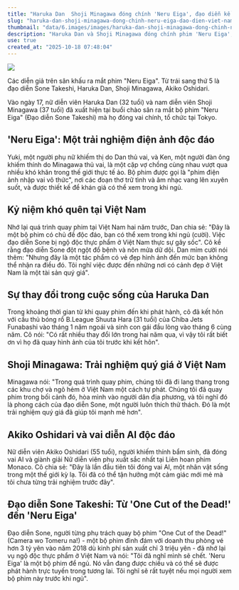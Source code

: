 ```yaml
---
title: "Haruka Dan  Shoji Minagawa đóng chính 'Neru Eiga', đạo diễn kể chuyện sốc ở Việt Nam"
slug: "haruka-dan-shoji-minagawa-dong-chinh-neru-eiga-dao-dien-viet-nam"
thumbnail: "data/6.images/images/haruka-dan-shoji-minagawa-dong-chinh-neru-eiga-dao-dien-viet-nam.webp"
description: "Haruka Dan và Shoji Minagawa đóng chính phim 'Neru Eiga', kể về một cặp vợ chồng khiếm khuyết vượt qua thử thách trong VR. Phim quay ở Việt Nam, với đạo diễn Sone Takeshi trải qua sự cố đáng nhớ."
use: true
created_at: "2025-10-18 07:48:04"
---
```


![](/images/20251017-40171416-nksports-000-4-view.webp)

Các diễn giả trên sân khấu ra mắt phim "Neru Eiga". Từ trái sang thứ 5 là đạo diễn Sone Takeshi, Haruka Dan, Shoji Minagawa, Akiko Oshidari.

Vào ngày 17, nữ diễn viên Haruka Dan (32 tuổi) và nam diễn viên Shoji Minagawa (37 tuổi) đã xuất hiện tại buổi chào sân ra mắt bộ phim "Neru Eiga" (Đạo diễn Sone Takeshi) mà họ đóng vai chính, tổ chức tại Tokyo.

## 'Neru Eiga': Một trải nghiệm điện ảnh độc đáo

Yuki, một người phụ nữ khiếm thị do Dan thủ vai, và Ken, một người đàn ông khiếm thính do Minagawa thủ vai, là một cặp vợ chồng cùng nhau vượt qua nhiều khó khăn trong thế giới thực tế ảo. Bộ phim được gọi là "phim điện ảnh nhập vai vô thức", nơi các đoạn thơ trữ tình và âm nhạc vang lên xuyên suốt, và được thiết kế để khán giả có thể xem trong khi ngủ.

## Kỷ niệm khó quên tại Việt Nam

Nhớ lại quá trình quay phim tại Việt Nam hai năm trước, Dan chia sẻ: "Đây là một bộ phim có chủ đề độc đáo, bạn có thể xem trong khi ngủ (cười). Việc đạo diễn Sone bị ngộ độc thực phẩm ở Việt Nam thực sự gây sốc". Cô kể rằng đạo diễn Sone đột ngột đổ bệnh và nôn mửa dữ dội. Dan mỉm cười nói thêm: "Nhưng đây là một tác phẩm có vẻ đẹp hình ảnh đến mức bạn không thể nhận ra điều đó. Tôi nghĩ việc được đến những nơi có cảnh đẹp ở Việt Nam là một tài sản quý giá".

## Sự thay đổi trong cuộc sống của Haruka Dan

Trong khoảng thời gian từ khi quay phim đến khi phát hành, cô đã kết hôn với cầu thủ bóng rổ B.League Shuuta Hara (31 tuổi) của Chiba Jets Funabashi vào tháng 1 năm ngoái và sinh con gái đầu lòng vào tháng 6 cùng năm. Cô nói: "Có rất nhiều thay đổi lớn trong hai năm qua, vì vậy tôi rất biết ơn vì họ đã quay hình ảnh của tôi trước khi kết hôn".

## Shoji Minagawa: Trải nghiệm quý giá ở Việt Nam

Minagawa nói: "Trong quá trình quay phim, chúng tôi đã đi lang thang trong các khu chợ và ngõ hẻm ở Việt Nam một cách tự phát. Chúng tôi đã quay phim trong bối cảnh đó, hòa mình vào người dân địa phương, và tôi nghĩ đó là phong cách của đạo diễn Sone, một người luôn thích thử thách. Đó là một trải nghiệm quý giá đã giúp tôi mạnh mẽ hơn".

## Akiko Oshidari và vai diễn AI độc đáo

Nữ diễn viên Akiko Oshidari (55 tuổi), người khiếm thính bẩm sinh, đã đóng vai AI và giành giải Nữ diễn viên phụ xuất sắc nhất tại Liên hoan phim Monaco. Cô chia sẻ: "Đây là lần đầu tiên tôi đóng vai AI, một nhân vật sống trong một thế giới kỳ lạ. Tôi đã có thể tận hưởng một cảm giác mới mẻ mà tôi chưa từng trải nghiệm trước đây".

## Đạo diễn Sone Takeshi: Từ 'One Cut of the Dead!' đến 'Neru Eiga'

Đạo diễn Sone, người từng phụ trách quay bộ phim "One Cut of the Dead!" (Camera wo Tomeru na!) - một bộ phim đình đám với doanh thu phòng vé hơn 3 tỷ yên vào năm 2018 dù kinh phí sản xuất chỉ 3 triệu yên - đã nhớ lại vụ ngộ độc thực phẩm ở Việt Nam và nói: "Tôi đã nghĩ mình sẽ chết. 'Neru Eiga' là một bộ phim để ngủ. Nó vẫn đang được chiếu và có thể sẽ được phát hành trực tuyến trong tương lai. Tôi nghĩ sẽ rất tuyệt nếu mọi người xem bộ phim này trước khi ngủ".